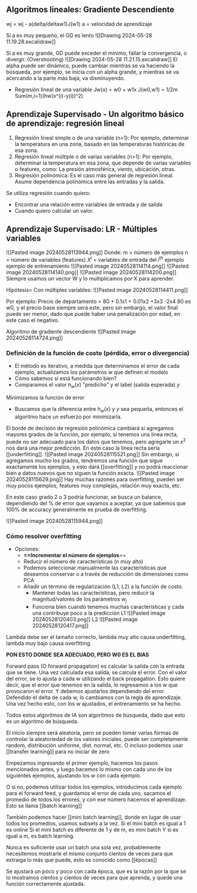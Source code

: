 ## Algoritmos lineales: Gradiente Descendiente

wj = wj - a(delta/deltaw1)J(w1)
a = velocidad de aprendizaje

Si a es muy pequeño, el GD es lento
![[Drawing 2024-05-28 11.19.28.excalidraw]]

Si a es muy grande, GD puede exceder el mínimo, fallar la convergencia, o divergir. (Overshooting)
![[Drawing 2024-05-28 11.21.15.excalidraw]]
El alpha puede ser dinámico, puede cambiar mientras se va haciendo la búsqueda, por ejemplo, se inicia con un alpha grande, y mientras se va acercando a la parte más baja, va disminuyendo.

- Regresión lineal de una variable
	Jw(x) = w0 + w1x
	J(w0,w1) = 1/2m Sum(m,i=1)(hw(x^(i)-y(i))^2)

## Aprendizaje Supervisado - Un algoritmo básico de aprendizaje: regresión lineal

1. Regresión lineal simple o de una variable (n=1): Por ejemplo, determinar la temperatura en una zona, basado en las temperaturas históricas de esa zona.
2. Regresión lineal múltiple o de varias variables (n>1): Por ejemplo, determinar la temperatura en esa zona, que depende de varias variables o features, como: La presión atmosférica, viento, ubicación, otras.
3. Regresión polinómica: Es el caso más general de regresión lineal. Asume dependencia polinómica entre las entradas y la salida.

Se utiliza regresión cuando quiero:
- Encontrar una relación entre variables de entrada y de salida
- Cuando quiero calcular un valor.

## Aprendizaje Supervisado: LR - Múltiples variables
![[Pasted image 20240528113944.png]]
Donde:
m = número de ejemplos
n = número de variables (features)
$X^i$ = variables de entrada del $i^{th}$ ejemplo ejemplo de entrenamiento
![[Pasted image 20240528114114.png]]
![[Pasted image 20240528114140.png]]
![[Pasted image 20240528114200.png]]
Siempre usamos un vector W y lo multiplicamos por X para aprender.

Hipótesis= Con múltiples variables: ![[Pasted image 20240528114411.png]]

Por ejemplo: Precio de departamento = 80 + 0.1x1 + 0.01x2 +3x3 -2x4
80 es w0, y el precio base siempre será este, pero sin embargo, el valor final puede ser menor, dado que puede haber una penalización por edad, en este caso el negativo.

Algoritmo de gradiente descendiente
![[Pasted image 20240528114724.png]]

### Definición de la función de costo (pérdida, error o divergencia)
- El método es iterativo, a medida que determinamos el error de cada ejemplo, actualizamos los parámetros $w$ que definen el modelo
- Cómo sabemos si está funcionando bien?
- Comparamos el valor $h_w(x)$  "predicho" y el label (salida esperada) $y$ 

Minimizamos la función de error
- Buscamos que la diferencia entre $h_w(x)$ y $y$ sea pequeña, entonces el algoritmo hace un esfuerzo por minimizarla.

El borde de decisión de regresión polinómica cambiará si agregamos mayores grados de la función, por ejemplo, si tenemos una linea recta, puede no ser adecuado para los datos que tenemos, pero agregarle un $x^2$ nos dará una mejor predicción. En este caso la linea recta sería [[underfitting]].
![[Pasted image 20240528115521.png]]
Sin embargo, si agregamos mucho los grados, tendremos una función que sigue exactamente los ejemplos, y esto dará [[overfitting]] y no podrá reaccionar bien a datos nuevos que no siguen la función exacta.
![[Pasted image 20240528115629.png]]
Hay muchas razones para overfitting, pueden ser muy pocos ejemplos, features muy complejas, relación muy exacta, etc.

En este caso grado 2 o 3 podría funcionar, se busca un balance, dependiendo del % de error que vayamos a aceptar, ya que sabemos que 100% de accuracy generalmente es prueba de overfitting.

![[Pasted image 20240528115944.png]]

### Cómo resolver overfitting
- Opciones:
	- **==Incrementar el número de ejemplos**==
	- Reducir el número de características (n muy alto)
	- Podemos seleccionar manualmente las características que deseamos conservar o a través de reducción de dimensiones como PCA
	- Añadir un término de regularización (L1, L2) a la función de costo.
		- Mantener todas las características, pero reducir la magnitud/valores de los parámetros $w_j$
		- Funciona bien cuando tenemos muchas características y cada una contribuye poco a la predicción
L1
![[Pasted image 20240528120403.png]]
L2
![[Pasted image 20240528120417.png]]

Lambda debe ser el tamaño correcto, lambda muy alto causa underfitting, lambda muy bajo causa overfitting.

**PON ESTO DONDE SEA ADECUADO, PERO W0 ES EL BIAS**

Forward pass (O forward propagation) es calcular la salida con la entrada que se tiene.
Una vez calculada esa salida, se calcula el error. 
Con el valor del error, se lo ajusta a cada w utilizando el back propagation.
Esto quiere decir, que el error que tenemos en la salida, lo regresamos a los w que provocaron el error. Y debemos ajustarlos dependiendo del error.
Defendido el delta de cada w, lo cambiamos con la regla de aprendizaje.
Una vez hecho esto, con los w ajustados, el entrenamiento se ha hecho.

Todos estos algoritmos de IA son algoritmos de búsqueda, dado que esto es un algoritmo de búsqueda.

El inicio siempre será aleatoria, pero se pueden tomar varias formas de controlar la aleatoriedad de los valores iniciales, puede ser completamente random, distribución uniforme, dist. normal, etc. O incluso podemos usar [[transfer learning]]  para no iniciar de zero

Empezamos ingresando el primer ejemplo, hacemos los pasos mencionados antes, y luego hacemos lo mismo con cada uno de los siguientes ejemplos, ajustando los w con cada ejemplo.

O si no, podemos utilizar todos los ejemplos, introducimos cada ejemplo para el forward feed, y guardamos el error de cada uno, sacamos el promedio de todos los errores, y con ese número hacemos el aprendizaje. Esto se llama [[batch learning]]

También podemos hacer [[mini batch learning]], donde en lugar de usar todos los promedios, usamos subsets a la vez.
Si el mini batch es igual a 1 es online
Si el mini batch es diferente de 1 y de m, es mini batch
Y si es igual a m, es batch learning.

Nunca es suficiente usar un batch una sola vez, probablemente necesitemos mostrarle el mismo conjunto cientos de veces para que extraiga lo más que puede, esto es conocido como [[épocas]]

Se ajustará un poco y poco con cada época, que es la razón por la que se lo mostramos cientos y cientos de veces para que aprenda, y quede una función correctamente ajustada.